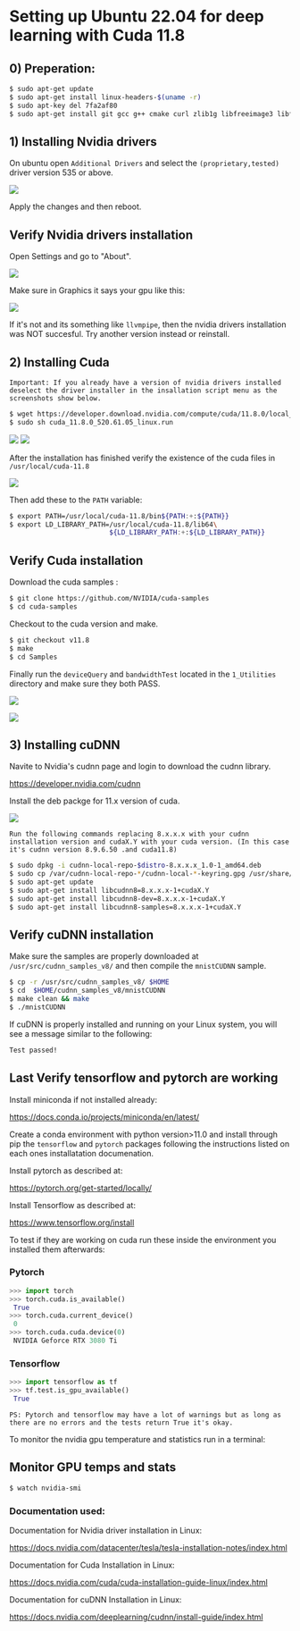 # Setting up Ubuntu 22.04 for deep learning with Cuda 11.8

## 0) Preperation:
```bash
$ sudo apt-get update
$ sudo apt-get install linux-headers-$(uname -r)
$ sudo apt-key del 7fa2af80
$ sudo apt-get install git gcc g++ cmake curl zlib1g libfreeimage3 libfreeimage-dev
```

## 1) Installing Nvidia drivers

On ubuntu open `Additional Drivers` and select the `(proprietary,tested)` driver version 535 or above.

![](./img/1_nvidia_driver.png)

Apply the changes and then reboot. 

## Verify Nvidia drivers installation

Open Settings and go to "About". 

![](./img/2_nvidia_verify.png)

Make sure in Graphics it says your gpu like this:

![](./img/1_nvidia_verify.png)

If it's not and its something like `llvmpipe`, then the nvidia drivers installation was NOT succesful. Try another version instead or reinstall.

## 2) Installing Cuda 
`Important: If you already have a version of nvidia drivers installed deselect the driver installer in the insallation script menu as the screenshots show below.`

```bash
$ wget https://developer.download.nvidia.com/compute/cuda/11.8.0/local_installers/cuda_11.8.0_520.61.05_linux.run
$ sudo sh cuda_11.8.0_520.61.05_linux.run
```

![](./img/1_cuda_install.png)
![](./img/2_cuda_install.png)

After the installation has finished verify the existence of the cuda files in `/usr/local/cuda-11.8`

![](./img/3_cuda_verify_files.png)


Then add these to the `PATH` variable:

```bash
$ export PATH=/usr/local/cuda-11.8/bin${PATH:+:${PATH}}
$ export LD_LIBRARY_PATH=/usr/local/cuda-11.8/lib64\
                         ${LD_LIBRARY_PATH:+:${LD_LIBRARY_PATH}}
```

## Verify Cuda installation

Download the cuda samples :

```bash
$ git clone https://github.com/NVIDIA/cuda-samples
$ cd cuda-samples
```
Checkout to the cuda version and make.

```bash
$ git checkout v11.8
$ make
$ cd Samples
```
Finally run the `deviceQuery` and `bandwidthTest` located in the `1_Utilities` directory and make sure they both PASS.

![](./img/2_cuda_test_1.png)

![](./img/2_cuda_test_2.png)

## 3) Installing cuDNN

Navite to Nvidia's cudnn page and login to download the cudnn library.

https://developer.nvidia.com/cudnn

Install the deb packge for 11.x version of cuda.

![](./img/3_cudnn_homepage.png)

`Run the following commands replacing 8.x.x.x with your cudnn installation version and cudaX.Y with your cuda version.
(In this case it's cudnn version 8.9.6.50 .and cuda11.8) `

```bash
$ sudo dpkg -i cudnn-local-repo-$distro-8.x.x.x_1.0-1_amd64.deb
$ sudo cp /var/cudnn-local-repo-*/cudnn-local-*-keyring.gpg /usr/share/keyrings/
$ sudo apt-get update
$ sudo apt-get install libcudnn8=8.x.x.x-1+cudaX.Y
$ sudo apt-get install libcudnn8-dev=8.x.x.x-1+cudaX.Y
$ sudo apt-get install libcudnn8-samples=8.x.x.x-1+cudaX.Y
```
## Verify cuDNN installation
Make sure the samples are properly downloaded at `/usr/src/cudnn_samples_v8/` and then compile the `mnistCUDNN` sample.

```bash
$ cp -r /usr/src/cudnn_samples_v8/ $HOME
$ cd  $HOME/cudnn_samples_v8/mnistCUDNN
$ make clean && make
$ ./mnistCUDNN
```

If cuDNN is properly installed and running on your Linux system, you will see a message similar to the following:

```bash
Test passed!
```

## Last Verify tensorflow and pytorch are working

Install miniconda if not installed already:

https://docs.conda.io/projects/miniconda/en/latest/

Create a conda environment with python version>11.0 and 
install through pip the `tensorflow` and `pytorch` packages following the instructions listed on each ones installatation documenation.


Install pytorch as described at:

https://pytorch.org/get-started/locally/

Install Tensorflow as described at:

https://www.tensorflow.org/install


To test if they are working on cuda run these inside the environment you installed them afterwards:

### Pytorch 

```python
>>> import torch
>>> torch.cuda.is_available()
 True
>>> torch.cuda.current_device()
 0
>>> torch.cuda.cuda.device(0)
 NVIDIA Geforce RTX 3080 Ti
```

### Tensorflow

```python
>>> import tensorflow as tf
>>> tf.test.is_gpu_available()
 True
```

`PS: Pytorch and tensorflow may have a lot of warnings but as long as there are no errors and the tests return True it's okay. `

To monitor the nvidia gpu temperature and statistics run in a terminal:

## Monitor GPU temps and stats

```bash
$ watch nvidia-smi
```

### Documentation used:
Documentation for Nvidia driver installation in Linux:

https://docs.nvidia.com/datacenter/tesla/tesla-installation-notes/index.html

Documentation for Cuda Installation in Linux:

https://docs.nvidia.com/cuda/cuda-installation-guide-linux/index.html

Documentation for cuDNN Installation in Linux:

https://docs.nvidia.com/deeplearning/cudnn/install-guide/index.html
